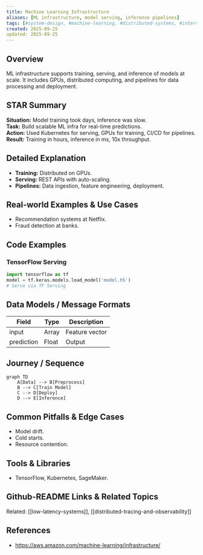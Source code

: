 ```yaml
---
title: Machine Learning Infrastructure
aliases: [ML infrastructure, model serving, inference pipelines]
tags: [#system-design, #machine-learning, #distributed-systems, #interviews]
created: 2025-09-25
updated: 2025-09-25
---
```


## Overview
ML infrastructure supports training, serving, and inference of models at scale. It includes GPUs, distributed computing, and pipelines for data processing and deployment.

## STAR Summary
**Situation:** Model training took days, inference was slow.  
**Task:** Build scalable ML infra for real-time predictions.  
**Action:** Used Kubernetes for serving, GPUs for training, CI/CD for pipelines.  
**Result:** Training in hours, inference in ms, 10x throughput.

## Detailed Explanation
- **Training:** Distributed on GPUs.
- **Serving:** REST APIs with auto-scaling.
- **Pipelines:** Data ingestion, feature engineering, deployment.

## Real-world Examples & Use Cases
- Recommendation systems at Netflix.
- Fraud detection at banks.

## Code Examples
### TensorFlow Serving
```python
import tensorflow as tf
model = tf.keras.models.load_model('model.h5')
# Serve via TF Serving
```

## Data Models / Message Formats
| Field | Type | Description |
|-------|------|-------------|
| input | Array | Feature vector |
| prediction | Float | Output |

## Journey / Sequence
```mermaid
graph TD
    A[Data] --> B[Preprocess]
    B --> C[Train Model]
    C --> D[Deploy]
    D --> E[Inference]
```

## Common Pitfalls & Edge Cases
- Model drift.
- Cold starts.
- Resource contention.

## Tools & Libraries
- TensorFlow, Kubernetes, SageMaker.

## Github-README Links & Related Topics
Related: [[low-latency-systems]], [[distributed-tracing-and-observability]]

## References
- https://aws.amazon.com/machine-learning/infrastructure/